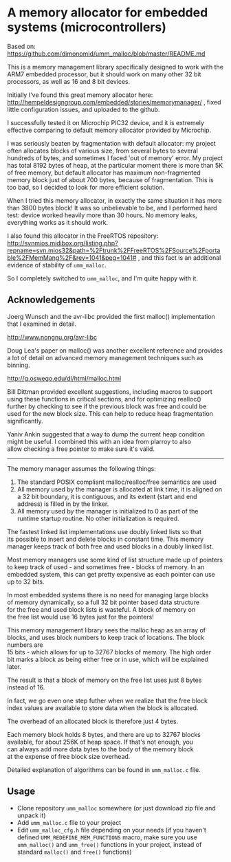 
A memory allocator for embedded systems (microcontrollers)
==========================================================

Based on: https://github.com/dimonomid/umm_malloc/blob/master/README.md


This is a memory management library specifically designed to work with the   
ARM7 embedded processor, but it should work on many other 32 bit processors, 
as well as 16 and 8 bit devices.

Initially I've found this great memory allocator here:
http://hempeldesigngroup.com/embedded/stories/memorymanager/ ,
fixed little configuration issues, and uploaded to the github.

I successfully tested it on Microchip PIC32 device, and it is
extremely effective comparing to default memory allocator provided by Microchip.

I was seriously beaten by fragmentation with default allocator: my project often
allocates blocks of various size, from several bytes to several hundreds of bytes,
and sometimes I faced 'out of memory' error.
My project has total 8192 bytes of heap, at the particular moment there is more
than 5K of free memory, but default allocator has maximum non-fragmented
memory block just of about 700 bytes, because of fragmentation.
This is too bad, so I decided to look for more efficient solution. 

When I tried this memory allocator, in exactly the same situation it has more
than 3800 bytes block! It was so unbelievable to be, and I performed hard test:
device worked heavily more than 30 hours. No memory leaks, everything works
as it should work.

I also found this allocator in the FreeRTOS repository:
http://svnmios.midibox.org/listing.php?repname=svn.mios32&path=%2Ftrunk%2FFreeRTOS%2FSource%2Fportable%2FMemMang%2F&rev=1041&peg=1041# ,
and this fact is an additional evidence of stability of ```umm_malloc```.

So I completely switched to ```umm_malloc```, and I'm quite happy with it.


Acknowledgements                                                             
----------------

Joerg Wunsch and the avr-libc provided the first malloc() implementation     
that I examined in detail.                                                   
                                                                             
http://www.nongnu.org/avr-libc                                               
                                                                             
Doug Lea's paper on malloc() was another excellent reference and provides    
a lot of detail on advanced memory management techniques such as binning.    
                                                                             
http://g.oswego.edu/dl/html/malloc.html                                      
                                                                             
Bill Dittman provided excellent suggestions, including macros to support     
using these functions in critical sections, and for optimizing realloc()     
further by checking to see if the previous block was free and could be       
used for the new block size. This can help to reduce heap fragmentation      
significantly.                                                               
                                                                             
Yaniv Ankin suggested that a way to dump the current heap condition          
might be useful. I combined this with an idea from plarroy to also           
allow checking a free pointer to make sure it's valid.                       

---------------------------------------------------------------

The memory manager assumes the following things:                           
                                                                           
1. The standard POSIX compliant malloc/realloc/free semantics are used     
2. All memory used by the manager is allocated at link time, it is aligned 
   on a 32 bit boundary, it is contiguous, and its extent (start and end   
   address) is filled in by the linker.                                    
3. All memory used by the manager is initialized to 0 as part of the       
   runtime startup routine. No other initialization is required.           
                                                                           
The fastest linked list implementations use doubly linked lists so that    
its possible to insert and delete blocks in constant time. This memory     
manager keeps track of both free and used blocks in a doubly linked list.  
                                                                           
Most memory managers use some kind of list structure made up of pointers   
to keep track of used - and sometimes free - blocks of memory. In an       
embedded system, this can get pretty expensive as each pointer can use     
up to 32 bits.                                                             
                                                                           
In most embedded systems there is no need for managing large blocks        
of memory dynamically, so a full 32 bit pointer based data structure       
for the free and used block lists is wasteful. A block of memory on        
the free list would use 16 bytes just for the pointers!                    
                                                                           
This memory management library sees the malloc heap as an array of blocks, 
and uses block numbers to keep track of locations. The block numbers are   
15 bits - which allows for up to 32767 blocks of memory. The high order    
bit marks a block as being either free or in use, which will be explained  
later.                                                                     
                                                                           
The result is that a block of memory on the free list uses just 8 bytes    
instead of 16.                                                             
                                                                           
In fact, we go even one step futher when we realize that the free block    
index values are available to store data when the block is allocated.      
                                                                           
The overhead of an allocated block is therefore just 4 bytes.              
                                                                           
Each memory block holds 8 bytes, and there are up to 32767 blocks          
available, for about 256K of heap space. If that's not enough, you         
can always add more data bytes to the body of the memory block             
at the expense of free block size overhead.                                
                                                                           
Detailed explanation of algorithms can be found in ```umm_malloc.c``` file.

Usage
-----

 - Clone repository ```umm_malloc``` somewhere (or just download zip file and unpack it)
 - Add ```umm_malloc.c``` file to your project
 - Edit ```umm_malloc_cfg.h``` file depending on your needs
   (if you haven't defined ```UMM_REDEFINE_MEM_FUNCTIONS``` macro, make sure you use
   ```umm_malloc()``` and ```umm_free()``` functions in your project, instead of standard
   ```malloc()``` and ```free()``` functions)


